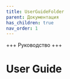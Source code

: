 ```yaml
---
title: UserGuideFolder
parent: Документация
has_children: true
nav_order: 1
---
```


+++ Руководство +++

# User Guide
